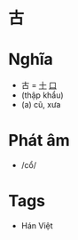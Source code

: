# 古

# Nghĩa
* 古 = [十](十.md) [口](口.md)
* (thập khẩu)
* (a) cũ, xưa

# Phát âm
* /cổ/

# Tags
* Hán Việt

